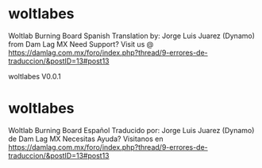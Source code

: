 # woltlabes
Woltlab Burning Board Spanish
Translation by: Jorge Luis Juarez (Dynamo) from Dam Lag MX
Need Support? Visit us @ https://damlag.com.mx/foro/index.php?thread/9-errores-de-traduccion/&postID=13#post13

woltlabes V0.0.1

# woltlabes
Woltlab Burning Board Español
Traducido por: Jorge Luis Juarez (Dynamo) de Dam Lag MX
Necesitas Ayuda? Visitanos en https://damlag.com.mx/foro/index.php?thread/9-errores-de-traduccion/&postID=13#post13
